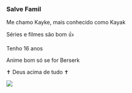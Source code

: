 ### Salve Famil

Me chamo Kayke, mais conhecido como Kayak

Séries e filmes são bom 👍

Tenho 16 anos

Anime bom só se for Berserk

✝️ Deus acima de tudo ✝️

![](https://media.tenor.com/dgOeYF87AdoAAAAd/troll-troll-face.gif)
